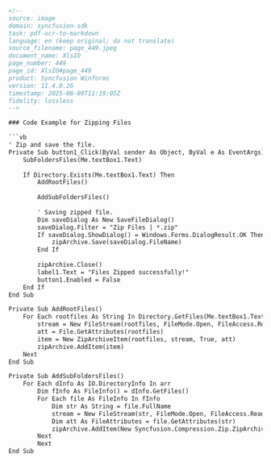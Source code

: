 ```html
<!-- 
source: image
domain: syncfusion-sdk
task: pdf-ocr-to-markdown
language: en (keep original; do not translate)
source_filename: page_449.jpeg
document_name: XlsIO
page_number: 449
page_id: XlsIO#page_449
product: Syncfusion Winforms
version: 11.4.0.26
timestamp: 2025-08-09T11:19:05Z
fidelity: lossless
-->

### Code Example for Zipping Files

```vb
' Zip and save the file.
Private Sub button1_Click(ByVal sender As Object, ByVal e As EventArgs)
    SubFoldersFiles(Me.textBox1.Text)
    
    If Directory.Exists(Me.textBox1.Text) Then
        AddRootFiles()
        
        AddSubFoldersFiles()
        
        ' Saving zipped file.
        Dim saveDialog As New SaveFileDialog()
        saveDialog.Filter = "Zip Files | *.zip"
        If saveDialog.ShowDialog() = Windows.Forms.DialogResult.OK Then
            zipArchive.Save(saveDialog.FileName)
        End If
        
        zipArchive.Close()
        label1.Text = "Files Zipped successfully!"
        button1.Enabled = False
    End If
End Sub

Private Sub AddRootFiles()
    For Each rootfiles As String In Directory.GetFiles(Me.textBox1.Text)
        stream = New FileStream(rootfiles, FileMode.Open, FileAccess.Read)
        att = File.GetAttributes(rootfiles)
        item = New ZipArchiveItem(rootfiles, stream, True, att)
        zipArchive.AddItem(item)
    Next
End Sub

Private Sub AddSubFoldersFiles()
    For Each dInfo As IO.DirectoryInfo In arr
        Dim fInfo As FileInfo() = dInfo.GetFiles()
        For Each file As FileInfo In fInfo
            Dim str As String = file.FullName
            stream = New FileStream(str, FileMode.Open, FileAccess.Read)
            Dim att As FileAttributes = file.GetAttributes(str)
            zipArchive.AddItem(New Syncfusion.Compression.Zip.ZipArchiveItem(str, stream, True, att))
        Next
        Next
End Sub
```

<!-- tags: [Syncfusion Winforms, XlsIO, CodeExample, ZippingFiles] keywords: [zip, save, file, directory, AddRootFiles, AddSubFoldersFiles, SaveFileDialog, FileStream, ZipArchiveItem] -->
```